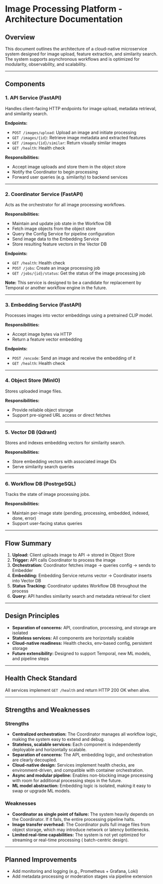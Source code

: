# Image Processing Platform - Architecture Documentation

## Overview

This document outlines the architecture of a cloud-native microservice system designed for image upload, feature
extraction, and similarity search. The system supports asynchronous workflows and is optimized for modularity,
observability, and scalability.

---

## Components

### 1. **API Service (FastAPI)**

Handles client-facing HTTP endpoints for image upload, metadata retrieval, and similarity search.

**Endpoints:**

* `POST /images/upload`: Upload an image and initiate processing
* `GET /images/{id}`: Retrieve image metadata and extracted features
* `GET /images/{id}/similar`: Return visually similar images
* `GET /health`: Health check

**Responsibilities:**

* Accept image uploads and store them in the object store
* Notify the Coordinator to begin processing
* Forward user queries (e.g. similarity) to backend services

---

### 2. **Coordinator Service (FastAPI)**

Acts as the orchestrator for all image processing workflows.

**Responsibilities:**

* Maintain and update job state in the Workflow DB
* Fetch image objects from the object store
* Query the Config Service for pipeline configuration
* Send image data to the Embedding Service
* Store resulting feature vectors in the Vector DB

**Endpoints:**

* `GET /health`: Health check
* `POST /jobs`: Create an image processing job
* `GET /jobs/{id}/status`: Get the status of the image processing job

**Note:** This service is designed to be a candidate for replacement by Temporal or another workflow engine in the
future.

---

### 3. Embedding Service (FastAPI)

Processes images into vector embeddings using a pretrained CLIP model.

**Responsibilities:**

* Accept image bytes via HTTP
* Return a feature vector embedding

**Endpoints:**

* `POST /encode`: Send an image and receive the embedding of it
* `GET /health`: Health check

---

### 4. Object Store (MinIO)

Stores uploaded image files.

**Responsibilities:**

* Provide reliable object storage
* Support pre-signed URL access or direct fetches

---

### 5. Vector DB (Qdrant)

Stores and indexes embedding vectors for similarity search.

**Responsibilities:**

* Store embedding vectors with associated image IDs
* Serve similarity search queries

---

### 6. Workflow DB (PostrgeSQL)

Tracks the state of image processing jobs.

**Responsibilities:**

* Maintain per-image state (pending, processing, embedded, indexed, done, error)
* Support user-facing status queries

---

## Flow Summary

1. **Upload:** Client uploads image to API → stored in Object Store
2. **Trigger:** API calls Coordinator to process the image
3. **Orchestration:** Coordinator fetches image → queries config → sends to Embedder
4. **Embedding:** Embedding Service returns vector → Coordinator inserts into Vector DB
5. **Status Tracking:** Coordinator updates Workflow DB throughout the process
6. **Query:** API handles similarity search and metadata retrieval for client

---

## Design Principles

* **Separation of concerns:** API, coordination, processing, and storage are isolated
* **Stateless services:** All components are horizontally scalable
* **Cloud-native readiness:** Health checks, env-based config, persistent storage
* **Future extensibility:** Designed to support Temporal, new ML models, and pipeline steps

---

## Health Check Standard

All services implement `GET /health` and return HTTP 200 OK when alive.

---

## Strengths and Weaknesses

### Strengths

* **Centralized orchestration:** The Coordinator manages all workflow logic, making the system easy to extend and debug.
* **Stateless, scalable services:** Each component is independently deployable and horizontally scalable.
* **Separation of concerns:** The API, embedding logic, and orchestration are clearly decoupled.
* **Cloud-native design:** Services implement health checks, are environment-driven, and compatible with container
  orchestration.
* **Async and modular pipeline:** Enables non-blocking image processing with room for additional processing steps in the
  future.
* **ML model abstraction:** Embedding logic is isolated, making it easy to swap or upgrade ML models.

### Weaknesses

* **Coordinator as single point of failure:** The system heavily depends on the Coordinator. If it fails, the entire
  processing pipeline halts.
* **Image transfer overhead:** The Coordinator pulls full image files from object storage, which may introduce network
  or latency bottlenecks.
* **Limited real-time capabilities:** The system is not yet optimized for streaming or real-time processing (
  batch-centric design).

---

## Planned Improvements

* Add monitoring and logging (e.g., Prometheus + Grafana, Loki)
* Add metadata processing or moderation stages via pipeline extension
